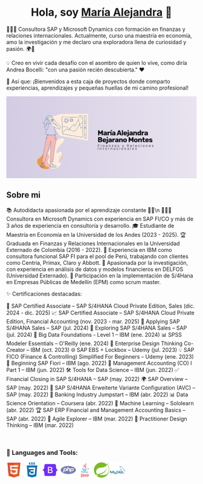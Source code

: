 <div>
<h1 align="center">Hola, soy <a href="https://www.linkedin.com/in/alejandra-bejarano-sap/">María Alejandra</a> 👋</h1>
 <p> 👩🏻‍💻 Consultora SAP y Microsoft Dynamics con formación en finanzas y relaciones internacionales. Actualmente, curso una maestría en economía, amo la investigación y me declaro una exploradora llena de curiosidad y pasión. 🌍💼

💡 Creo en vivir cada desafío con el asombro de quien lo vive, como diría Andrea Bocelli: "con una pasión recién descubierta." ❤️

🚀 Así que: ¡Bienvenidos a esta caja de proyectos donde comparto experiencias, aprendizajes y pequeñas huellas de mi camino profesional!</p>
</div>
<img src="/GITHUB.png">

## Sobre mi

📚 Autodidacta apasionada por el aprendizaje constante 🚀🪷\n
👩🏻‍💻 Consultora en Microsoft Dynamics con experiencia en SAP FI/CO y más de 3 años de experiencia en consultoría y desarrollo.
🎓 Estudiante de Maestría en Economía en la Universidad de los Andes (2023 - 2025).
🏆 Graduada en Finanzas y Relaciones Internacionales en la Universidad Externado de Colombia (2016 - 2022).
💼 Experiencia en IBM como consultora funcional SAP FI para el pool de Perú, trabajando con clientes como Centria, Primax, Claro y Abbott.
🔬 Apasionada por la investigación, con experiencia en análisis de datos y modelos financieros en DELFOS (Universidad Externado).
🚀 Participación en la implementación de S/4Hana en Empresas Públicas de Medellín (EPM) como scrum master.

✨ Certificaciones destacadas:

🎯 SAP Certified Associate – SAP S/4HANA Cloud Private Edition, Sales (dic. 2024 - dic. 2025)
📈 SAP Certified Associate – SAP S/4HANA Cloud Private Edition, Financial Accounting (nov. 2023 - mar. 2025)
🏅 Applying SAP S/4HANA Sales – SAP (jul. 2024)
🚀 Exploring SAP S/4HANA Sales – SAP (jul. 2024)
🧠 Big Data Foundations - Level 1 – IBM (ene. 2024)
📊 SPSS Modeler Essentials – O'Reilly (ene. 2024)
🎯 Enterprise Design Thinking Co-Creator – IBM (oct. 2023)
🌐 SAP EBS + Lockbox – Udemy (jul. 2023)
💡 SAP FICO (Finance & Controlling) Simplified For Beginners – Udemy (ene. 2023)
🔎 Beginning SAP Fiori – IBM (ago. 2022)
📘 Management Accounting (CO) I Part 1 – IBM (jun. 2022)
🛠️ Tools for Data Science – IBM (jun. 2022)
✅ Financial Closing in SAP S/4HANA – SAP (may. 2022)
🌍 SAP Overview – SAP (may. 2022)
🔧 SAP S/4HANA Erweiterte Variante Configuration (AVC) – SAP (may. 2022)
💼 Banking Industry Jumpstart – IBM (abr. 2022)
📊 Data Science Orientation – Coursera (abr. 2022)
🧠 Machine Learning – Sololearn (abr. 2022)
🏆 SAP ERP Financial and Management Accounting Basics – SAP (abr. 2022)
🚀 Agile Explorer – IBM (mar. 2022)
🌟 Practitioner Design Thinking – IBM (mar. 2022)


<br>

<div align="left">
    <h3>🔨 Languages and Tools:</h3>
    <div>
        <img src="https://github.com/devicons/devicon/blob/master/icons/html5/html5-original.svg" title="HTML5" alt="HTML" width="40" height="40"/>&nbsp;
        <img src="https://github.com/devicons/devicon/blob/master/icons/css3/css3-plain-wordmark.svg"  title="CSS3" alt="CSS" width="40" height="40"/>&nbsp;
        <img src="https://github.com/devicons/devicon/blob/master/icons/bootstrap/bootstrap-plain.svg" title="Bootstrap" alt="Bootstrap" width="40" height="40"/>&nbsp;
        <img src="https://github.com/devicons/devicon/blob/master/icons/php/php-plain.svg" title="PHP" **alt="Git" width="40" height="40"/>
        <img src="https://github.com/devicons/devicon/blob/master/icons/java/java-original-wordmark.svg" title="java" **alt="Git" width="40" height="40"/>
        <img src="https://github.com/devicons/devicon/blob/master/icons/spring/spring-original.svg" title="Spring boot" **alt="Git" width="40" height="40"/>
        <img src="https://github.com/devicons/devicon/blob/master/icons/mysql/mysql-plain-wordmark.svg" title="DB" **alt="Git" width="40" height="40"/>
     
</div>
